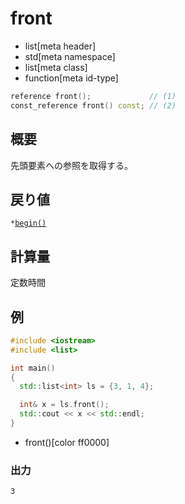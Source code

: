# front
* list[meta header]
* std[meta namespace]
* list[meta class]
* function[meta id-type]

```cpp
reference front();             // (1)
const_reference front() const; // (2)
```

## 概要
先頭要素への参照を取得する。


## 戻り値
`*`[`begin()`](begin.md)


## 計算量
定数時間


## 例
```cpp
#include <iostream>
#include <list>

int main()
{
  std::list<int> ls = {3, 1, 4};

  int& x = ls.front();
  std::cout << x << std::endl;
}
```
* front()[color ff0000]


### 出力
```
3
```


